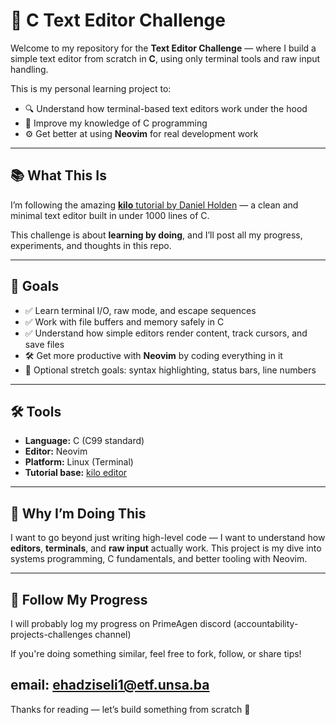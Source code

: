 # 🧠 C Text Editor Challenge 

Welcome to my repository for the **Text Editor Challenge** — where I build a simple text editor from scratch in **C**, using only terminal tools and raw input handling.

This is my personal learning project to:
- 🔍 Understand how terminal-based text editors work under the hood
- 🧠 Improve my knowledge of C programming
- ⚙️ Get better at using **Neovim** for real development work

---

## 📚 What This Is

I’m following the amazing [**kilo** tutorial by Daniel Holden](https://viewsourcecode.org/snaptoken/kilo/) — a clean and minimal text editor built in under 1000 lines of C.

This challenge is about **learning by doing**, and I’ll post all my progress, experiments, and thoughts in this repo.

---

## 🎯 Goals

- ✅ Learn terminal I/O, raw mode, and escape sequences
- ✅ Work with file buffers and memory safely in C
- ✅ Understand how simple editors render content, track cursors, and save files
- 🛠 Get more productive with **Neovim** by coding everything in it
- 🚀 Optional stretch goals: syntax highlighting, status bars, line numbers

---

## 🛠 Tools

- **Language:** C (C99 standard)
- **Editor:** Neovim 
- **Platform:** Linux (Terminal)
- **Tutorial base:** [kilo editor](https://viewsourcecode.org/snaptoken/kilo/)

---



## 🧵 Why I’m Doing This

I want to go beyond just writing high-level code — I want to understand how **editors**, **terminals**, and **raw input** actually work. This project is my dive into systems programming, C fundamentals, and better tooling with Neovim.

---

## 💬 Follow My Progress

I will probably log my progress on PrimeAgen discord (accountability-projects-challenges channel)

If you're doing something similar, feel free to fork, follow, or share tips!

email: ehadziseli1@etf.unsa.ba
---

Thanks for reading — let’s build something from scratch 🔧


